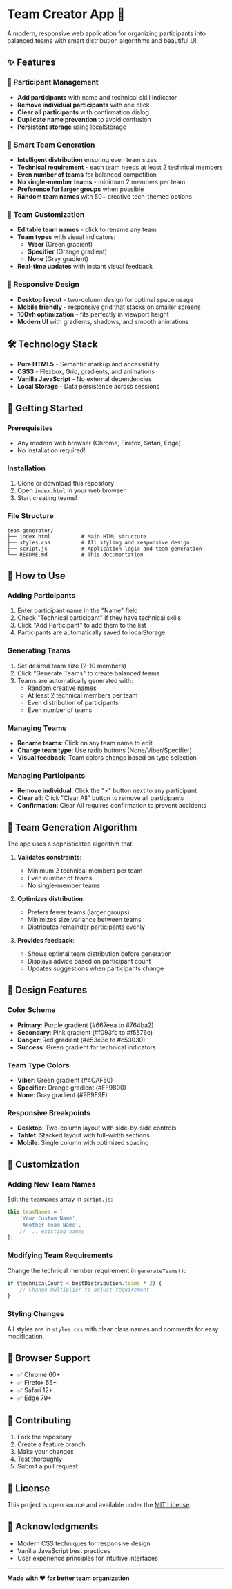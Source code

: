 # Team Creator App 🚀

A modern, responsive web application for organizing participants into balanced teams with smart distribution algorithms and beautiful UI.

## ✨ Features

### 👥 Participant Management
- **Add participants** with name and technical skill indicator
- **Remove individual participants** with one click
- **Clear all participants** with confirmation dialog
- **Duplicate name prevention** to avoid confusion
- **Persistent storage** using localStorage

### 🎯 Smart Team Generation
- **Intelligent distribution** ensuring even team sizes
- **Technical requirement** - each team needs at least 2 technical members
- **Even number of teams** for balanced competition
- **No single-member teams** - minimum 2 members per team
- **Preference for larger groups** when possible
- **Random team names** with 50+ creative tech-themed options

### 🎨 Team Customization
- **Editable team names** - click to rename any team
- **Team types** with visual indicators:
  - **Viber** (Green gradient)
  - **Specifier** (Orange gradient) 
  - **None** (Gray gradient)
- **Real-time updates** with instant visual feedback

### 📱 Responsive Design
- **Desktop layout** - two-column design for optimal space usage
- **Mobile friendly** - responsive grid that stacks on smaller screens
- **100vh optimization** - fits perfectly in viewport height
- **Modern UI** with gradients, shadows, and smooth animations

## 🛠️ Technology Stack

- **Pure HTML5** - Semantic markup and accessibility
- **CSS3** - Flexbox, Grid, gradients, and animations
- **Vanilla JavaScript** - No external dependencies
- **Local Storage** - Data persistence across sessions

## 🚀 Getting Started

### Prerequisites
- Any modern web browser (Chrome, Firefox, Safari, Edge)
- No installation required!

### Installation
1. Clone or download this repository
2. Open `index.html` in your web browser
3. Start creating teams!

### File Structure
```
team-generator/
├── index.html          # Main HTML structure
├── styles.css          # All styling and responsive design
├── script.js           # Application logic and team generation
└── README.md           # This documentation
```

## 📖 How to Use

### Adding Participants
1. Enter participant name in the "Name" field
2. Check "Technical participant" if they have technical skills
3. Click "Add Participant" to add them to the list
4. Participants are automatically saved to localStorage

### Generating Teams
1. Set desired team size (2-10 members)
2. Click "Generate Teams" to create balanced teams
3. Teams are automatically generated with:
   - Random creative names
   - At least 2 technical members per team
   - Even distribution of participants
   - Even number of teams

### Managing Teams
- **Rename teams**: Click on any team name to edit
- **Change team type**: Use radio buttons (None/Viber/Specifier)
- **Visual feedback**: Team colors change based on type selection

### Managing Participants
- **Remove individual**: Click the "×" button next to any participant
- **Clear all**: Click "Clear All" button to remove all participants
- **Confirmation**: Clear All requires confirmation to prevent accidents

## 🎯 Team Generation Algorithm

The app uses a sophisticated algorithm that:

1. **Validates constraints**:
   - Minimum 2 technical members per team
   - Even number of teams
   - No single-member teams

2. **Optimizes distribution**:
   - Prefers fewer teams (larger groups)
   - Minimizes size variance between teams
   - Distributes remainder participants evenly

3. **Provides feedback**:
   - Shows optimal team distribution before generation
   - Displays advice based on participant count
   - Updates suggestions when participants change

## 🎨 Design Features

### Color Scheme
- **Primary**: Purple gradient (#667eea to #764ba2)
- **Secondary**: Pink gradient (#f093fb to #f5576c)
- **Danger**: Red gradient (#e53e3e to #c53030)
- **Success**: Green gradient for technical indicators

### Team Type Colors
- **Viber**: Green gradient (#4CAF50)
- **Specifier**: Orange gradient (#FF9800)
- **None**: Gray gradient (#9E9E9E)

### Responsive Breakpoints
- **Desktop**: Two-column layout with side-by-side controls
- **Tablet**: Stacked layout with full-width sections
- **Mobile**: Single column with optimized spacing

## 🔧 Customization

### Adding New Team Names
Edit the `teamNames` array in `script.js`:
```javascript
this.teamNames = [
    'Your Custom Name',
    'Another Team Name',
    // ... existing names
];
```

### Modifying Team Requirements
Change the technical member requirement in `generateTeams()`:
```javascript
if (technicalCount < bestDistribution.teams * 2) {
    // Change multiplier to adjust requirement
}
```

### Styling Changes
All styles are in `styles.css` with clear class names and comments for easy modification.

## 📱 Browser Support

- ✅ Chrome 60+
- ✅ Firefox 55+
- ✅ Safari 12+
- ✅ Edge 79+

## 🤝 Contributing

1. Fork the repository
2. Create a feature branch
3. Make your changes
4. Test thoroughly
5. Submit a pull request

## 📄 License

This project is open source and available under the [MIT License](LICENSE).

## 🙏 Acknowledgments

- Modern CSS techniques for responsive design
- Vanilla JavaScript best practices
- User experience principles for intuitive interfaces

---

**Made with ❤️ for better team organization**
